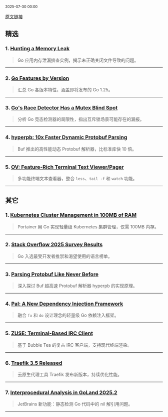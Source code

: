 <sub>2025-07-30 00:00</sub>


[原文链接](https://golangweekly.com/issues/564)


## 精选  

### 1. [Hunting a Memory Leak](https://golangweekly.com/link/172490/rss)  
> Go 应用内存泄漏排查实例，揭示未正确关闭文件导致的问题。  

---  

### 2. [Go Features by Version](https://golangweekly.com/link/172454/rss)  
> 汇总 Go 各版本特性，涵盖即将发布的 Go 1.25。  

---  

### 3. [Go's Race Detector Has a Mutex Blind Spot](https://golangweekly.com/link/172461/rss)  
> 分析 Go 竞态检测器的局限性，指出互斥锁场景可能存在的漏报。  

---  

### 4. [hyperpb: 10x Faster Dynamic Protobuf Parsing](https://golangweekly.com/link/172472/rss)  
> Buf 推出的高性能动态 Protobuf 解析器，比标准库快 10 倍。  

---  

### 5. [OV: Feature-Rich Terminal Text Viewer/Pager](https://golangweekly.com/link/172469/rss)  
> 多功能终端文本查看器，整合 `less`、`tail -f` 和 `watch` 功能。  

---  

## 其它  

### 1. [Kubernetes Cluster Management in 100MB of RAM](https://golangweekly.com/link/172489/rss)  
> Portainer 用 Go 实现轻量级 Kubernetes 集群管理，仅需 100MB 内存。  

---  

### 2. [Stack Overflow 2025 Survey Results](https://golangweekly.com/link/172457/rss)  
> Go 入选最受开发者推崇和渴望使用的语言榜单。  

---  

### 3. [Parsing Protobuf Like Never Before](https://golangweekly.com/link/172464/rss)  
> 深入探讨 Buf 超高速 Protobuf 解析器 hyperpb 的实现原理。  

---  

### 4. [Pal: A New Dependency Injection Framework](https://golangweekly.com/link/172471/rss)  
> 融合 `fx` 和 `do` 设计理念的轻量级 Go 依赖注入框架。  

---  

### 5. [ZUSE: Terminal-Based IRC Client](https://golangweekly.com/link/172485/rss)  
> 基于 Bubble Tea 的复古 IRC 客户端，支持现代终端渲染。  

---  

### 6. [Traefik 3.5 Released](https://golangweekly.com/link/172482/rss)  
> 云原生代理工具 Traefik 发布新版本，持续优化性能。  

---  

### 7. [Interprocedural Analysis in GoLand 2025.2](https://golangweekly.com/link/172466/rss)  
> JetBrains 新功能：静态检测 Go 代码中的 nil 解引用问题。  

---
    